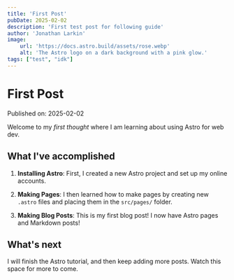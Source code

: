 ```yaml
---
title: 'First Post'
pubDate: 2025-02-02
description: 'First test post for following guide'
author: 'Jonathan Larkin'
image:
    url: 'https://docs.astro.build/assets/rose.webp'
    alt: 'The Astro logo on a dark background with a pink glow.'
tags: ["test", "idk"]
---
```

# First Post

Published on: 2025-02-02

Welcome to my _first thought_ where I am learning about using Astro for web dev. 

## What I've accomplished

1. **Installing Astro**: First, I created a new Astro project and set up my online accounts.

2. **Making Pages**: I then learned how to make pages by creating new `.astro` files and placing them in the `src/pages/` folder.

3. **Making Blog Posts**: This is my first blog post! I now have Astro pages and Markdown posts!

## What's next

I will finish the Astro tutorial, and then keep adding more posts. Watch this space for more to come.